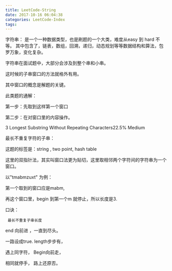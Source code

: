 ```yaml
---
title: LeetCode-String
date: 2017-10-16 06:04:38
categories: LeetCode-Index
tags:
---
```



字符串： 是一个一种数据类型，也是刷题的一个大类，难度从easy 到 hard 不等。
其中包含了，链表，数组，回溯，递归，动态规划等等数据结构和算法，包罗万象，变化复杂。

字符串在面试题中，大部分会涉及到整个串和小串。

这时候的子串窗口的方法就格外有用。

其中窗口的概念是解题的关键。



此类题的通解：

第一步：先取到这样第一个窗口

第二步：在对窗口里的内容操作。



3 Longest Substring Without Repeating Characters22.5% Medium

最长不重复字符的子串：



这题的标签是：string , two point,  hash table





这里的双指针法，其实叫窗口法更为贴切，这里取相邻两个字符间的字符串为一个窗口。



以"tmabmzuxt" 为例：



第一个取到的窗口应是mabm,

再这个窗口里，begin 到第一个m 就停止，所以长度是3.



口诀：

     最长不重复子串长度

end   向前进 ，一直到尽头。

一路设成true. length步步有，

遇上同字符，   Begin向前走，

相同就停手，   路上还原否。


